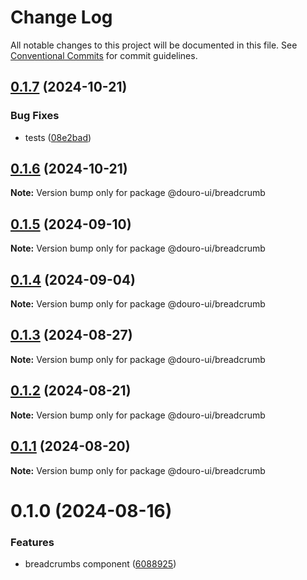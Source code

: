 # Change Log

All notable changes to this project will be documented in this file.
See [Conventional Commits](https://conventionalcommits.org) for commit guidelines.

## [0.1.7](https://github.com/Douro-ui/design-system/compare/@douro-ui/breadcrumb@0.1.6...@douro-ui/breadcrumb@0.1.7) (2024-10-21)

### Bug Fixes

- tests ([08e2bad](https://github.com/Douro-ui/design-system/commit/08e2bad07fcebdf8f765123b5d145ed8b3b44fc7))

## [0.1.6](https://github.com/Douro-ui/design-system/compare/@douro-ui/breadcrumb@0.1.5...@douro-ui/breadcrumb@0.1.6) (2024-10-21)

**Note:** Version bump only for package @douro-ui/breadcrumb

## [0.1.5](https://github.com/Douro-ui/design-system/compare/@douro-ui/breadcrumb@0.1.4...@douro-ui/breadcrumb@0.1.5) (2024-09-10)

**Note:** Version bump only for package @douro-ui/breadcrumb

## [0.1.4](https://github.com/Douro-ui/design-system/compare/@douro-ui/breadcrumb@0.1.3...@douro-ui/breadcrumb@0.1.4) (2024-09-04)

**Note:** Version bump only for package @douro-ui/breadcrumb

## [0.1.3](https://github.com/Douro-ui/design-system/compare/@douro-ui/breadcrumb@0.1.2...@douro-ui/breadcrumb@0.1.3) (2024-08-27)

**Note:** Version bump only for package @douro-ui/breadcrumb

## [0.1.2](https://github.com/Douro-ui/design-system/compare/@douro-ui/breadcrumb@0.1.1...@douro-ui/breadcrumb@0.1.2) (2024-08-21)

**Note:** Version bump only for package @douro-ui/breadcrumb

## [0.1.1](https://github.com/Douro-ui/design-system/compare/@douro-ui/breadcrumb@0.1.0...@douro-ui/breadcrumb@0.1.1) (2024-08-20)

**Note:** Version bump only for package @douro-ui/breadcrumb

# 0.1.0 (2024-08-16)

### Features

- breadcrumbs component ([6088925](https://github.com/Douro-ui/design-system/commit/6088925fbab663bf790d83c5c915475fc7bf575c))
